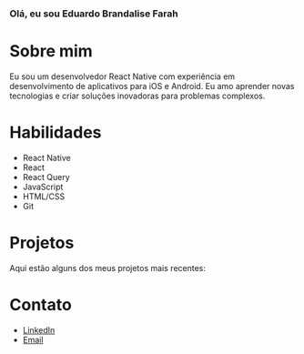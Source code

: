 ### Olá, eu sou Eduardo Brandalise Farah

# Sobre mim

Eu sou um desenvolvedor React Native com experiência em desenvolvimento de aplicativos para iOS e Android. Eu amo aprender novas tecnologias e criar soluções inovadoras para problemas complexos.

# Habilidades

- React Native
- React
- React Query
- JavaScript
- HTML/CSS
- Git

# Projetos
Aqui estão alguns dos meus projetos mais recentes:

# Contato

- [LinkedIn](https://www.linkedin.com/in/eduardo-farah-96a4a720b/)
- [Email](eduardobfarah@gmail.com)
